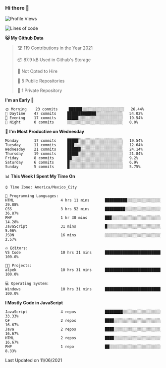 ### Hi there 👋

<!--START_SECTION:waka-->
![Profile Views](http://img.shields.io/badge/Profile%20Views-0-blue)

![Lines of code](https://img.shields.io/badge/From%20Hello%20World%20I%27ve%20Written-1.8%20million%20lines%20of%20code-blue)

**🐱 My Github Data** 

> 🏆 119 Contributions in the Year 2021
 > 
> 📦 87.9 kB Used in Github's Storage 
 > 
> 🚫 Not Opted to Hire
 > 
> 📜 5 Public Repositories 
 > 
> 🔑 1 Private Repository 
 > 
**I'm an Early 🐤** 

```text
🌞 Morning    23 commits     ██████░░░░░░░░░░░░░░░░░░░   26.44% 
🌆 Daytime    47 commits     █████████████░░░░░░░░░░░░   54.02% 
🌃 Evening    17 commits     █████░░░░░░░░░░░░░░░░░░░░   19.54% 
🌙 Night      0 commits      ░░░░░░░░░░░░░░░░░░░░░░░░░   0.0%

```
📅 **I'm Most Productive on Wednesday** 

```text
Monday       17 commits     █████░░░░░░░░░░░░░░░░░░░░   19.54% 
Tuesday      11 commits     ███░░░░░░░░░░░░░░░░░░░░░░   12.64% 
Wednesday    21 commits     ██████░░░░░░░░░░░░░░░░░░░   24.14% 
Thursday     19 commits     █████░░░░░░░░░░░░░░░░░░░░   21.84% 
Friday       8 commits      ██░░░░░░░░░░░░░░░░░░░░░░░   9.2% 
Saturday     6 commits      █░░░░░░░░░░░░░░░░░░░░░░░░   6.9% 
Sunday       5 commits      █░░░░░░░░░░░░░░░░░░░░░░░░   5.75%

```


📊 **This Week I Spent My Time On** 

```text
⌚︎ Time Zone: America/Mexico_City

💬 Programming Languages: 
HTML                     4 hrs 11 mins       ██████████░░░░░░░░░░░░░░░   39.88% 
CSS                      3 hrs 52 mins       █████████░░░░░░░░░░░░░░░░   36.87% 
PHP                      1 hr 30 mins        ███░░░░░░░░░░░░░░░░░░░░░░   14.28% 
JavaScript               31 mins             █░░░░░░░░░░░░░░░░░░░░░░░░   5.06% 
JSON                     16 mins             ░░░░░░░░░░░░░░░░░░░░░░░░░   2.57%

🔥 Editors: 
VS Code                  10 hrs 31 mins      █████████████████████████   100.0%

🐱‍💻 Projects: 
alpek                    10 hrs 31 mins      █████████████████████████   100.0%

💻 Operating System: 
Windows                  10 hrs 31 mins      █████████████████████████   100.0%

```

**I Mostly Code in JavaScript** 

```text
JavaScript               4 repos             ████████░░░░░░░░░░░░░░░░░   33.33% 
C#                       2 repos             ████░░░░░░░░░░░░░░░░░░░░░   16.67% 
Java                     2 repos             ████░░░░░░░░░░░░░░░░░░░░░   16.67% 
HTML                     2 repos             ████░░░░░░░░░░░░░░░░░░░░░   16.67% 
PHP                      1 repo              ██░░░░░░░░░░░░░░░░░░░░░░░   8.33%

```



 Last Updated on 11/06/2021
<!--END_SECTION:waka-->

<!--
**JorgeGinez/JorgeGinez** is a ✨ _special_ ✨ repository because its `README.md` (this file) appears on your GitHub profile.

Here are some ideas to get you started:

- 🔭 I’m currently working on ...
- 🌱 I’m currently learning ...
- 👯 I’m looking to collaborate on ...
- 🤔 I’m looking for help with ...
- 💬 Ask me about ...
- 📫 How to reach me: ...
- 😄 Pronouns: ...
- ⚡ Fun fact: ...
-->
